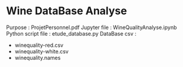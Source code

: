 # Wine DataBase Analyse

Purpose : ProjetPersonnel.pdf
Jupyter file : WineQualityAnalyse.ipynb
Python script file : etude_database.py
DataBase csv :  
- winequality-red.csv
- winequality-white.csv
- winequality.names
